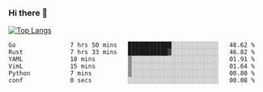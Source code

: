 ### Hi there 👋

<!--
**3Xpl0it3r/3Xpl0it3r** is a ✨ _special_ ✨ repository because its `README.md` (this file) appears on your GitHub profile.

Here are some ideas to get you started:

- 🔭 I’m currently working on ...
- 🌱 I’m currently learning ...
- 👯 I’m looking to collaborate on ...
- 🤔 I’m looking for help with ...
- 💬 Ask me about ...
- 📫 How to reach me: ...
- 😄 Pronouns: ...
- ⚡ Fun fact: ...
-->


[![Top Langs](https://github-readme-stats.vercel.app/api/top-langs/?username=3Xpl0it3r&layout=compact)](https://github.com/3Xpl0it3r/3Xpl0it3r)

<!--START_SECTION:waka-->

```text
Go               7 hrs 50 mins   ████████████░░░░░░░░░░░░░   48.62 %
Rust             7 hrs 33 mins   ███████████▓░░░░░░░░░░░░░   46.82 %
YAML             18 mins         ▒░░░░░░░░░░░░░░░░░░░░░░░░   01.91 %
VimL             15 mins         ▒░░░░░░░░░░░░░░░░░░░░░░░░   01.64 %
Python           7 mins          ▒░░░░░░░░░░░░░░░░░░░░░░░░   00.80 %
conf             0 secs          ░░░░░░░░░░░░░░░░░░░░░░░░░   00.08 %
```

<!--END_SECTION:waka-->
